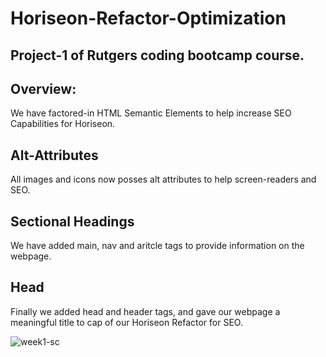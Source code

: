 # Horiseon-Refactor-Optimization

## Project-1 of Rutgers coding bootcamp course.

## Overview:
We have factored-in HTML Semantic Elements to help increase SEO Capabilities for Horiseon.

## Alt-Attributes
All images and icons now posses alt attributes to help screen-readers and SEO.

## Sectional Headings
We have added main, nav and aritcle tags to provide information on the webpage.

## Head
Finally we added head and header tags, and gave our webpage a meaningful title to cap of our Horiseon Refactor for SEO.



![week1-sc](https://github.com/Armond-Guze/horiseon-refactor/assets/88688052/aba9a5fd-b6f2-4247-b9f6-034652652ee3)

